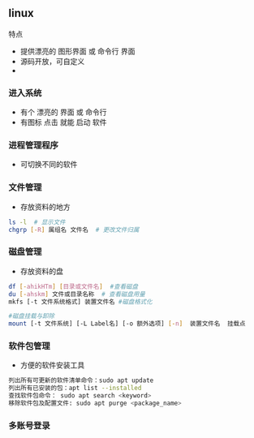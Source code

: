 
## linux

特点
- 提供漂亮的 图形界面 或 命令行 界面
- 源码开放，可自定义
- 

### 进入系统

- 有个 漂亮的 界面 或 命令行
- 有图标 点击 就能 启动  软件

### 进程管理程序

- 可切换不同的软件

### 文件管理

- 存放资料的地方

```sh
ls -l  # 显示文件
chgrp [-R] 属组名 文件名  # 更改文件归属
```


### 磁盘管理

- 存放资料的盘

``` sh
df [-ahikHTm] [目录或文件名]  #查看磁盘
du [-ahskm] 文件或目录名称  # 查看磁盘用量
mkfs [-t 文件系统格式] 装置文件名 #磁盘格式化

#磁盘挂载与卸除
mount [-t 文件系统] [-L Label名] [-o 额外选项] [-n]  装置文件名  挂载点
```

### 软件包管理

- 方便的软件安装工具

```sh
列出所有可更新的软件清单命令：sudo apt update
列出所有已安装的包：apt list --installed
查找软件包命令： sudo apt search <keyword>
移除软件包及配置文件: sudo apt purge <package_name>
```

### 多账号登录